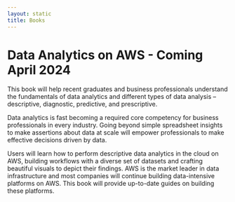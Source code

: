 ```yaml
---
layout: static
title: Books
---
```


# Data Analytics on AWS - Coming April 2024

This book will help recent graduates and business professionals understand the fundamentals of data analytics and different types of data analysis – descriptive, diagnostic, predictive, and prescriptive.

Data analytics is fast becoming a required core competency for business professionals in every industry.  Going beyond simple spreadsheet insights to make assertions about data at scale will empower professionals to make effective decisions driven by data.

Users will learn how to perform descriptive data analytics in the cloud on AWS, building workflows with a diverse set of datasets and crafting beautiful visuals to depict their findings. AWS is the market leader in data infrastructure and most companies will continue building data-intensive platforms on AWS.  This book will provide up-to-date guides on building these platforms.  
